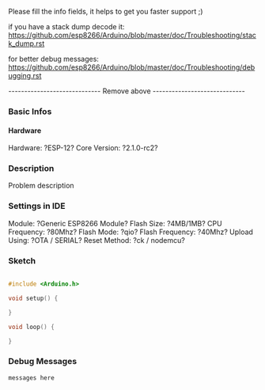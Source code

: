 
Please fill the info fields, it helps to get you faster support ;)

if you have a stack dump decode it:
https://github.com/esp8266/Arduino/blob/master/doc/Troubleshooting/stack_dump.rst

for better debug messages:
https://github.com/esp8266/Arduino/blob/master/doc/Troubleshooting/debugging.rst

----------------------------- Remove above -----------------------------

### Basic Infos

#### Hardware
Hardware:			?ESP-12?
Core Version:      	?2.1.0-rc2?

### Description

Problem description

### Settings in IDE

Module:  			?Generic ESP8266 Module?
Flash Size: 		?4MB/1MB?
CPU Frequency:		?80Mhz?
Flash Mode:			?qio?
Flash Frequency:	?40Mhz?
Upload Using:		?OTA / SERIAL?
Reset Method:		?ck / nodemcu?


### Sketch

```cpp

#include <Arduino.h>

void setup() {

}

void loop() {

}
```

### Debug Messages

```
messages here
```


